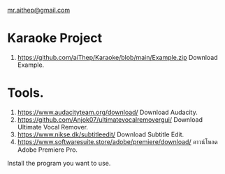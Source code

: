 mr.aithep@gmail.com
# Karaoke Project

1. https://github.com/aiThep/Karaoke/blob/main/Example.zip Download Example.

# Tools.
1. https://www.audacityteam.org/download/ Download Audacity.
2. https://github.com/Anjok07/ultimatevocalremovergui/ Download Ultimate Vocal Remover.
3. https://www.nikse.dk/subtitleedit/ Download Subtitle Edit.
4. https://www.softwaresuite.store/adobe/premiere/download/ ดาวน์โหลด Adobe Premiere Pro.

Install the program you want to use.
